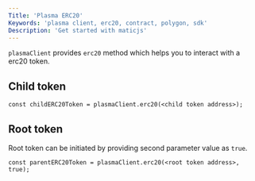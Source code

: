```yaml
---
Title: 'Plasma ERC20'
Keywords: 'plasma client, erc20, contract, polygon, sdk'
Description: 'Get started with maticjs'
---
```


`plasmaClient` provides `erc20` method which helps you to interact with a erc20 token.

## Child token

```
const childERC20Token = plasmaClient.erc20(<child token address>);
```

## Root token

Root token can be initiated by providing second parameter value as `true`.

```
const parentERC20Token = plasmaClient.erc20(<root token address>, true);
```
